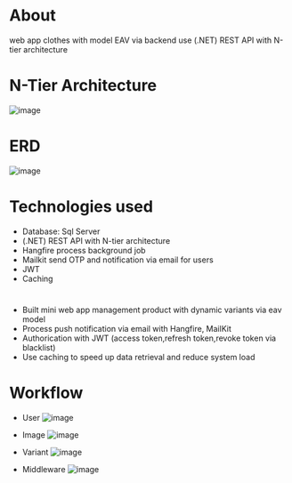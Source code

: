 # About
web app clothes with model EAV via backend use (.NET) REST API with N-tier architecture
# N-Tier Architecture
![image](https://github.com/user-attachments/assets/19671c9c-883b-4d48-bb75-18cbf61ccfe4)

# ERD
![image](https://github.com/user-attachments/assets/dce1247a-7065-4599-b95e-a5891649f988)

# Technologies used
-  Database: Sql Server
-  (.NET) REST API with N-tier architecture
-  Hangfire process background job
-  Mailkit send OTP and notification via email for users
-  JWT
-  Caching
#
- Built mini web app management product with dynamic variants via eav model
- Process push notification via email with Hangfire, MailKit
- Authorication with JWT (access token,refresh token,revoke token via blacklist)
- Use caching to speed up data retrieval and reduce system load
# Workflow
-  User
![image](https://github.com/user-attachments/assets/5346eba3-543b-4f4d-a329-d4012e3b88d8)

-  Image
![image](https://github.com/user-attachments/assets/2fc458cd-5fae-42a0-af36-cf90faef92cb)

- Variant
![image](https://github.com/user-attachments/assets/fa6f0dc4-868a-4360-91de-a301d9ed84e7)

- Middleware
![image](https://github.com/user-attachments/assets/9fd691c4-7366-4b25-bf3c-90a82e65825a)





